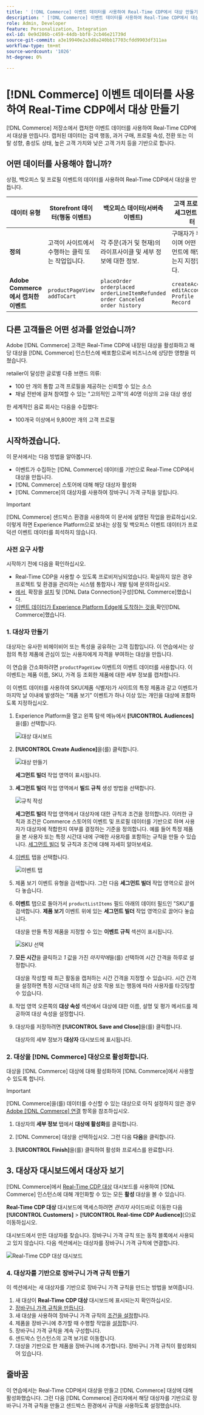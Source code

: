 ```yaml
---
title: ' [!DNL Commerce] 이벤트 데이터를 사용하여 Real-Time CDP에서 대상 만들기'
description: ' [!DNL Commerce] 이벤트 데이터를 사용하여 Real-Time CDP에서 대상자를 만드는 방법을 알아봅니다'
role: Admin, Developer
feature: Personalization, Integration
exl-id: 0e9d286b-c459-44db-bbf8-2cb46e21739d
source-git-commit: a3e19940e2a3d8a240bb17703cfdd9903df311aa
workflow-type: tm+mt
source-wordcount: '1026'
ht-degree: 0%

---
```


# [!DNL Commerce] 이벤트 데이터를 사용하여 Real-Time CDP에서 대상 만들기

[!DNL Commerce] 저장소에서 캡처한 이벤트 데이터를 사용하여 Real-Time CDP에서 대상을 만듭니다. 캡처된 데이터는 검색 행동, 과거 구매, 프로필 속성, 전환 또는 이탈 성향, 충성도 상태, 높은 고객 가치와 낮은 고객 가치 등을 기반으로 합니다.

## 어떤 데이터를 사용해야 합니까?

상점, 백오피스 및 프로필 이벤트의 데이터를 사용하여 Real-Time CDP에서 대상을 만듭니다.

| 데이터 유형 | Storefront 데이터(행동 이벤트) | 백오피스 데이터(서버측 이벤트) | 고객 프로필 및 세그먼트 데이터 |
|---|---|---|---|
| **정의** | 고객이 사이트에서 수행하는 클릭 또는 작업입니다. | 각 주문(과거 및 현재)의 라이프사이클 및 세부 정보에 대한 정보. | 구매자가 누구이며 어떤 세그먼트에 해당하는지 지정합니다. |
| **Adobe Commerce에서 캡처한 이벤트** | `productPageView`<br>`addToCart` | `placeOrder`<br>`orderplaced`<br>`orderLineItemRefunded`<br>`order Canceled`<br>`order history` | `createAccount`<br>`editAccount`<br>`Profile Record` |

## 다른 고객들은 어떤 성과를 얻었습니까?

Adobe [!DNL Commerce] 고객은 Real-Time CDP에 내장된 대상을 활성화하고 해당 대상을 [!DNL Commerce] 인스턴스에 배포함으로써 비즈니스에 상당한 영향을 미쳤습니다.

retailer이 달성한 글로벌 다중 브랜드 의류:

- 100 만 개의 통합 고객 프로필을 제공하는 신뢰할 수 있는 소스
- 채널 전반에 걸쳐 참여할 수 있는 &quot;고의적인 고객&quot;의 40명 이상의 고유 대상 생성

한 세계적인 음료 회사는 다음을 수집했다:

- 100개국 이상에서 9,800만 개의 고객 프로필

## 시작하겠습니다.

이 문서에서는 다음 방법을 알아봅니다.

- 이벤트가 수집하는 [!DNL Commerce] 데이터를 기반으로 Real-Time CDP에서 대상을 만듭니다.
- [!DNL Commerce] 스토어에 대해 해당 대상자 활성화
- [!DNL Commerce]의 대상자를 사용하여 장바구니 가격 규칙을 알립니다.

>[!IMPORTANT]
>
>[!DNL Commerce] 샌드박스 환경을 사용하여 이 문서에 설명된 작업을 완료하십시오. 이렇게 하면 Experience Platform으로 보내는 상점 및 백오피스 이벤트 데이터가 프로덕션 이벤트 데이터를 희석하지 않습니다.

### 사전 요구 사항

시작하기 전에 다음을 확인하십시오.

- Real-Time CDP을 사용할 수 있도록 프로비저닝되었습니다. 확실하지 않은 경우 프로젝트 및 환경을 관리하는 시스템 통합자나 개발 팀에 문의하십시오.
- [에서 &#x200B;](install.md) 확장을 [설치](connect-data.md) 및 [!DNL Data Connection]구성[!DNL Commerce]했습니다.
- [&#x200B; 이벤트 데이터가 Experience Platform Edge에 도착하는 것을 &#x200B;](connect-data.md#confirm-that-event-data-is-collected)확인[!DNL Commerce]했습니다.

### &#x200B;1. 대상자 만들기

대상자는 유사한 비헤이비어 또는 특성을 공유하는 고객 집합입니다. 이 연습에서는 상점의 특정 제품에 관심이 있는 사용자에게 자격을 부여하는 대상을 만듭니다.

이 연습을 간소화하려면 `productPageView` 이벤트의 이벤트 데이터를 사용합니다. 이 이벤트는 제품 이름, SKU, 가격 등 조회한 제품에 대한 세부 정보를 캡처합니다.

이 이벤트 데이터를 사용하여 SKU(제품 식별자)가 사이트의 특정 제품과 같고 이벤트가 마지막 날 이내에 발생하는 &quot;제품 보기&quot; 이벤트가 하나 이상 있는 개인을 대상에 포함하도록 지정하십시오. &#x200B;

1. Experience Platform을 열고 왼쪽 탐색 메뉴에서 **[!UICONTROL Audiences]**&#x200B;을(를) 선택합니다.

   ![대상 대시보드](assets/audience-left-rail.png)

1. **[!UICONTROL Create Audience]**&#x200B;을(를) 클릭합니다.

   ![대상 만들기](assets/browse-create-audience.png)

   **세그먼트 빌더** 작업 영역이 표시됩니다.

1. **세그먼트 빌더** 작업 영역에서 **빌드 규칙** 생성 방법을 선택합니다.

   ![규칙 작성](assets/build-rule.png)

   **세그먼트 빌더** 작업 영역에서 대상자에 대한 규칙과 조건을 정의합니다&#x200B;. 이러한 규칙과 조건은 Commerce 스토어의 이벤트 및 프로필 데이터를 기반으로 하며 사용자가 대상자에 적합한지 여부를 결정하는 기준을 정의합니다. 예를 들어 특정 제품을 본 사용자 또는 특정 시간대 내에 구매한 사용자를 포함하는 규칙을 만들 수 있습니다. [세그먼트 빌더](https://experienceleague.adobe.com/ko/docs/experience-platform/segmentation/ui/segment-builder) 및 규칙과 조건에 대해 자세히 알아보세요.

1. [이벤트](https://experienceleague.adobe.com/ko/docs/experience-platform/segmentation/ui/segment-builder#events) 탭을 선택합니다.

   ![이벤트 탭](assets/audience-events-tab.png)

1. 제품 보기 이벤트 유형을 검색합니다. 그런 다음 **세그먼트 빌더** 작업 영역으로 끌어다 놓습니다.

1. **이벤트** 탭으로 돌아가서 `productListItems` 필드 아래의 데이터 필드인 &quot;SKU&quot;를 검색합니다. **제품 보기** 이벤트 위에 있는 **세그먼트 빌더** 작업 영역으로 끌어다 놓습니다.

   대상을 만들 특정 제품을 지정할 수 있는 **이벤트 규칙** 섹션이 표시됩니다.

   ![SKU 선택](assets/audience-addsku.png)

1. **모든 시간**&#x200B;을 클릭하고 *1* 값을 가진 *마지막에*&#x200B;을(를) 선택하여 시간 간격을 하루로 설정합니다.

   대상을 작성할 때 최근 활동을 캡처하는 시간 간격을 지정할 수 있습니다. 시간 간격을 설정하면 특정 시간대 내의 최근 상호 작용 또는 행동에 따라 사용자를 타깃팅할 수 있습니다.

1. 작업 영역 오른쪽의 **대상 속성** 섹션에서 대상에 대한 이름, 설명 및 평가 메서드를 제공하여 대상 속성을 설정합니다.

1. 대상자를 저장하려면 **[!UICONTROL Save and Close]**&#x200B;을(를) 클릭합니다.

   대상자의 세부 정보가 **대상자** 대시보드에 표시됩니다.

### &#x200B;2. 대상을 [!DNL Commerce] 대상으로 활성화합니다.

대상을 [!DNL Commerce] 대상에 대해 활성화하여 [!DNL Commerce]에서 사용할 수 있도록 합니다.

>[!IMPORTANT]
>
>[!DNL Commerce]을(를) 데이터를 수신할 수 있는 대상으로 아직 설정하지 않은 경우 [Adobe [!DNL Commerce] 연결](https://experienceleague.adobe.com/ko/docs/experience-platform/destinations/catalog/personalization/adobe-commerce) 항목을 참조하십시오.

1. 대상자의 **세부 정보** 탭에서 **대상에 활성화**&#x200B;를 클릭합니다.

1. [!DNL Commerce] 대상을 선택하십시오. 그런 다음 **다음**&#x200B;을 클릭합니다.

1. **[!UICONTROL Finish]**&#x200B;을(를) 클릭하여 활성화 프로세스를 완료합니다.

## &#x200B;3. 대상자 대시보드에서 대상자 보기

[!DNL Commerce]에서 [Real-Time CDP 대상](https://experienceleague.adobe.com/ko/docs/experience-platform/destinations/ui/activate/activate-edge-personalization-destinations) 대시보드를 사용하여 [!DNL Commerce] 인스턴스에 대해 개인화할 수 있는 모든 **활성** 대상을 볼 수 있습니다.

**Real-Time CDP 대상** 대시보드에 액세스하려면 _관리자_ 사이드바로 이동한 다음 **[!UICONTROL Customers]** > **[!UICONTROL Real-time CDP Audience]**(으)로 이동하십시오.

대시보드에서 만든 대상자를 찾습니다. 장바구니 가격 규칙 또는 동적 블록에서 사용되고 있지 않습니다. 다음 섹션에서는 대상자를 장바구니 가격 규칙에 연결합니다.

![Real-Time CDP 대상 대시보드](assets/real-time-cdp-dashboard.png)

### &#x200B;4. 대상자를 기반으로 장바구니 가격 규칙 만들기

이 섹션에서는 새 대상자를 기반으로 장바구니 가격 규칙을 만드는 방법을 보여줍니다.

1. 새 대상이 **Real-Time CDP 대상** 대시보드에 표시되는지 확인하십시오.
1. [장바구니 가격 규칙을 만듭니다](https://experienceleague.adobe.com/ko/docs/commerce-admin/marketing/promotions/cart-rules/price-rules-cart-create).
1. 새 대상을 사용하여 장바구니 가격 규칙의 [조건을 설정](https://experienceleague.adobe.com/ko/docs/commerce-admin/marketing/promotions/cart-rules/price-rules-cart-create#use-real-time-cdp-audiences-to-set-a-condition)합니다.
1. 제품을 장바구니에 추가할 때 수행할 작업을 [설정](https://experienceleague.adobe.com/ko/docs/commerce-admin/marketing/promotions/cart-rules/price-rules-cart-create#step-3-define-the-actions)합니다.
1. 장바구니 가격 규칙을 계속 구성합니다.
1. 샌드박스 인스턴스의 고객 보기로 이동합니다.
1. 대상을 기반으로 한 제품을 장바구니에 추가합니다. 장바구니 가격 규칙이 활성화되어 있습니다.

## 줄바꿈

이 연습에서는 Real-Time CDP에서 대상을 만들고 [!DNL Commerce] 대상에 대해 활성화했습니다. 그런 다음 [!DNL Commerce] 관리자에서 해당 대상자를 기반으로 장바구니 가격 규칙을 만들고 샌드박스 환경에서 규칙을 사용하도록 설정했습니다.
